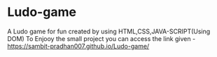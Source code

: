 # Ludo-game
A Ludo game for fun created by using HTML,CSS,JAVA-SCRIPT(Using DOM)
To Enjooy the small project you can access the link given -
https://sambit-pradhan007.github.io/Ludo-game/
